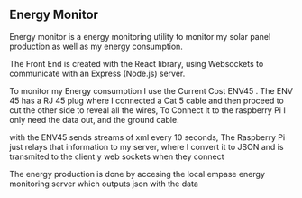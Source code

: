## Energy Monitor
Energy monitor is a energy monitoring utility to monitor my solar panel production as well as my energy consumption.

The Front End is created with the React library, using Websockets to communicate with an Express (Node.js) server.

To monitor my Energy consumption I use the Current Cost ENV45 . The ENV 45 has a RJ 45 plug where I connected a Cat 5 cable and then proceed to cut the other side to reveal all the wires, To Connect it to the raspberry Pi I only need the data out, and the ground cable.

with the ENV45 sends streams of xml every 10 seconds, The Raspberry Pi just relays that information to my server, where I convert it to JSON and is transmited to the client y web sockets when they connect

The energy production is done by accesing the local empase energy monitoring server which outputs json with the data

